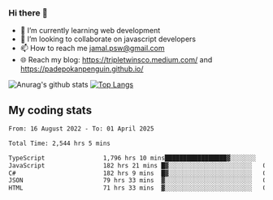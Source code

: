 ### Hi there 👋

<!--
**padepokanpenguin/padepokanpenguin** is a ✨ _special_ ✨ repository because its `README.md` (this file) appears on your GitHub profile.
-->

- 🌱 I’m currently learning  web development
- 👯 I’m looking to collaborate on javascript developers
- 📫 How to reach me jamal.psw@gmail.com
- 🌐 Reach my blog:
   https://tripletwinsco.medium.com/ and
   https://padepokanpenguin.github.io/

![Anurag's github stats](https://github-readme-stats.vercel.app/api?username=padepokanpenguin&count_private=true&disable_animations=false&show_icons=true&theme=default)
[![Top Langs](https://github-readme-stats.vercel.app/api/top-langs/?username=padepokanpenguin&theme=default&layout=compact)](https://github.com/padepokanpenguin)

## My coding stats

<!--START_SECTION:waka-->

```txt
From: 16 August 2022 - To: 01 April 2025

Total Time: 2,544 hrs 5 mins

TypeScript                1,796 hrs 10 mins█████████████████▓░░░░░░░   70.60 %
JavaScript                182 hrs 21 mins █▓░░░░░░░░░░░░░░░░░░░░░░░   07.17 %
C#                        182 hrs 9 mins  █▓░░░░░░░░░░░░░░░░░░░░░░░   07.16 %
JSON                      79 hrs 33 mins  ▓░░░░░░░░░░░░░░░░░░░░░░░░   03.13 %
HTML                      71 hrs 33 mins  ▓░░░░░░░░░░░░░░░░░░░░░░░░   02.81 %
```

<!--END_SECTION:waka-->


